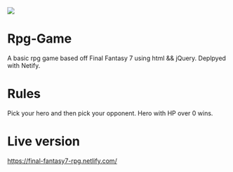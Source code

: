 <img src="ff7.pmg">

# Rpg-Game
A basic rpg game based off Final Fantasy 7 using html && jQuery. 
Deplpyed with Netify.



# Rules
Pick your hero and then pick your opponent. 
Hero with HP over 0 wins. 

# Live version 
https://final-fantasy7-rpg.netlify.com/
